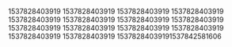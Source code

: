 1537828403919
1537828403919
1537828403919
1537828403919
1537828403919
1537828403919
1537828403919
1537828403919
1537828403919
1537828403919
1537828403919
1537828403919
1537828403919
1537828403919
15378284039191537842581606